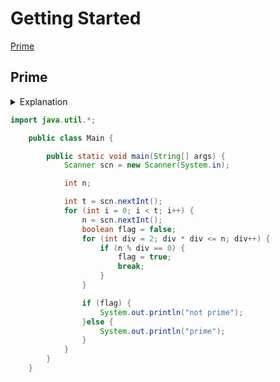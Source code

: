 # Getting Started

[Prime](#prime)

## Prime

<details>
<summary>Explanation</summary>

    for (int div = 2; div * div <= n; div++) {
                        if (n % div == 0) {
                            flag = true;
                            break;
                        }
                    }

</details>

```java
import java.util.*;

    public class Main {

        public static void main(String[] args) {
            Scanner scn = new Scanner(System.in);

            int n;

            int t = scn.nextInt();
            for (int i = 0; i < t; i++) {
                n = scn.nextInt();
                boolean flag = false;
                for (int div = 2; div * div <= n; div++) {
                    if (n % div == 0) {
                        flag = true;
                        break;
                    }
                }

                if (flag) {
                    System.out.println("not prime");
                }else {
                    System.out.println("prime");
                }
            }
        }
    }
```
